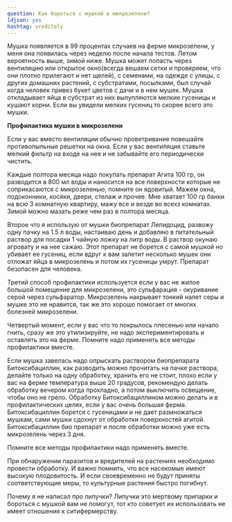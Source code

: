 ```yaml
---
question: Как бороться с мушкой в микрозелени?
ldjson: yes 
hashtag: vreditely
---
```


Мушка появляется в 99 процентах случаев на ферме микрозелени, у меня она появилась через неделю после начала тестов. Летом вероятность выше, зимой ниже. Мушка может попасть через вентиляцию или открытое окно(всегда вешаем сетки и проверяем, что они плотно прилегают и нет щелей), с семенами, на одежде с улицы, с других домашних растений, с субстратами, посылками, был случай когда человек привез букет цветов с дачи и в нем мушек. Мушка откладывает яйца в субстрат из них вылупляются мелкие гусеницы и кушают корни. Если вы увидели мелких гусениц то скорее всего это мушки.

**Профилактика мушки в микрозелени**

Если у вас вместо вентиляции обычно проветривание повешайте противопыльные решетки на окна. Если у вас вентиляция ставьте мелкий фильтр на входе на нее и не забывайте его периодически чистить.

Каждые полтора месяца надо покупать препарат Агита 100 гр, он разводится в 800 мл воды и наносится на все поверхности которые не соприкасаются с микрозеленью, помните он ядовитый. Мажем окна, подоконники, косяки, двери, стелаж и прочее. Мне хватает 100 гр банки на всю 3 комнатную квартиру, мажу все и везде во всехз комнатах. Зимой можно мазать реже чем раз в полтора месяца. 

Второе что я использую от мушки биопрепарат Лепидоцид, развожу одну пачку на 1.5 л воды, настаиваю день и добавляю в питательный раствор для посадки 1 чайную ложку на литр воды. В раствор окунаю агровату и на нее сажаю. Этот препарат не борется с самой мушкой но убивает ее гусениц, если вдруг к вам залетит несколько мушек они отложат яйца в микрозелень и потом их гусеницы умрут. Препарат безопасен для человека.

Третий способ профилактики используется если у вас не жилое  большой помещение для микрозелени, это сульфарация - окуривание серой через сульфаратор. Микрозелень накрывает тонкий налет серы и мушке это не нравится, так же это хорошо помогает от многих болезней микрозелени.

Четвертый момент, если у вас что то покрылось плесенью или начало гнить, сразу же это утилизируйте, не надо экспериментировать и оставлять это на ферме.
Помните надо применять все методы профилактики вместе.

Если мушка завелась надо опрыскать раствором биопрепарата Битоксибациллин, как разводить можно прочитать на пачке раствора, делайте только на одну обработку, хранить его не стоит, плохо если у вас на ферме температура выше 20 градусов, рекомендую делать обработку вечером когда прохладно, а потом выключить освещение, чтобы оно не грело. Обработку Битоксибациллином можно делать и в профилактических целях, если у вас очень большая ферма. Битоксибациллин борется с гусеницами и не дает размножаться мушкам, сами мушки сдохнут от обработки поверхностей агитой. Битоксибациллин био препарат и после обработки можно уже есть микрозелень через 3 дня.

Помните все методы профилактики надо применять вместе.

При обнаружении паразитов и вредителей на растениях необходимо провести обработку. И важно помнить, что все насекомые имеют высокую плодовитость. И если своевременно не будут приняты соответствующие меры, то культурные растения быстро погибнут.

Почему я не написал про липучки? Липучки это мертвому припарки и бороться с мушкой вам не помогут, тот кто советует их использовать не имеет отношения к ситифермерству.
